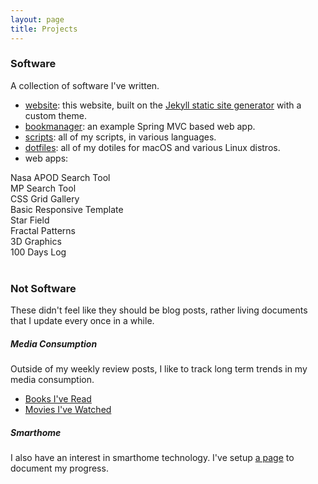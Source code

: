 ```yaml
---
layout: page
title: Projects 
---
```


### Software
A collection of software I've written. 

- [website](https://github.com/elliotalker/ealker.github.io): this website, built on the [Jekyll static site generator](https://jekyllrb.com) with a custom theme. 
- [bookmanager](https://github.com/elliotalker/bookmanager): an example Spring MVC based web app.
- [scripts](https://github.com/elliotalker/scripts): all of my scripts, in various languages.
- [dotfiles](https://github.com/elliotalker/dotfiles): all of my dotiles for macOS and various Linux distros. 
- web apps: 

<div class="container">
    <div class="box-wrapper">
      <div class="box project-space" onclick="location.href='./projects/nasa-apod/index.html';">Nasa APOD Search Tool</div>
      <div class="box project-mp" onclick="location.href='./projects/mp-data/index.html';">MP Search Tool</div>
      <div class="box project-gallery" onclick="location.href='./projects/grid-gallery/index.html';">CSS Grid Gallery</div>
      <div class="box project-generic" onclick="location.href='./projects/responsive-template/index.html';">Basic Responsive Template</div>
      <div class="box project-stars" onclick="location.href='./projects/stars/index.html';">Star Field</div>
      <div class="box project-fractal" onclick="location.href='./projects/fractal/index.html';">Fractal Patterns</div>
      <div class="box project-graphics" onclick="location.href='./projects/graphics/index.html';">3D Graphics</div>
      <div class="box project-log" onclick="location.href='./projects/log/index.html';">100 Days Log</div>   
    </div>
</div> 

<br />  

### Not Software

These didn't feel like they should be blog posts, rather living documents that I update every once in a while. 

##### Media Consumption

Outside of my weekly review posts, I like to track long term trends in my media consumption. 

- [Books I've Read](./projects/bookshelf.html)
- [Movies I've Watched](./projects/movies.html)

##### Smarthome

I also have an interest in smarthome technology. I've setup [a page](./projects/smarthome.html) to document my progress.
